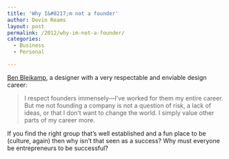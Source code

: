 ```yaml
---
title: 'Why I&#8217;m not a founder'
author: Devin Reams
layout: post
permalink: /2012/why-im-not-a-founder/
categories:
  - Business
  - Personal

---
```

[Ben Bleikamp][1], a designer with a very respectable and enviable design career:

> I respect founders immensely—I’ve worked for them my entire career. But me not founding a company is not a question of risk, a lack of ideas, or that I don’t want to change the world. I simply value other parts of my career more.

If you find the right group that&#8217;s well established and a fun place to be (culture, again) then why isn&#8217;t that seen as a success? Why must everyone be entrepreneurs to be successful?

 [1]: http://bleikamp.com/